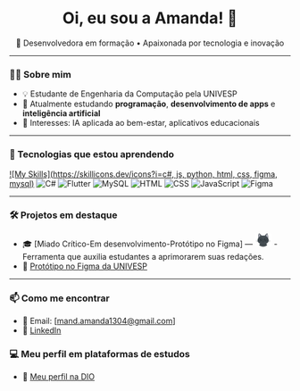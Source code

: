 <h1 align="center">Oi, eu sou a Amanda! 👋</h1>

<p align="center">
  🚀 Desenvolvedora em formação • Apaixonada por tecnologia e inovação
</p>

---

### 👩‍💻 Sobre mim

- 💡 Estudante de Engenharia da Computação pela UNIVESP  
- 🌱 Atualmente estudando **programação**, **desenvolvimento de apps** e **inteligência artificial**
- 🎯 Interesses: IA aplicada ao bem-estar, aplicativos educacionais

---

### 🔧 Tecnologias que estou aprendendo
[![My Skills](https://skillicons.dev/icons?i=c#, js, python, html, css, figma, mysql)](https://skillicons.dev)
![C#](https://img.shields.io/badge/C%23-239120?style=for-the-badge&logo=csharp&logoColor=white)
![Flutter](https://img.shields.io/badge/Flutter-02569B?style=for-the-badge&logo=flutter&logoColor=white)
![MySQL](https://img.shields.io/badge/MySQL-00000F?style=for-the-badge&logo=mysql&logoColor=white)
![HTML](https://img.shields.io/badge/HTML5-E34F26?style=for-the-badge&logo=html5&logoColor=white)
![CSS](https://img.shields.io/badge/CSS3-1572B6?style=for-the-badge&logo=css3&logoColor=white)
![JavaScript](https://img.shields.io/badge/JavaScript-F7DF1E?style=for-the-badge&logo=javascript&logoColor=black)
![Figma](https://img.shields.io/badge/Figma-F24E1E?style=for-the-badge&logo=figma&logoColor=white)

---

### 🛠 Projetos em destaque

- 🎓 [Miado Crítico-Em desenvolvimento-Protótipo no Figma] — <img src="https://github.com/amanda1304/amanda1304/blob/main/Gato-i.png" alt="Ícone Miado Crítico" width="30"/> - Ferramenta que auxilia estudantes a aprimorarem suas redações. 
- 🎨 [Protótipo no Figma da UNIVESP](https://www.figma.com/proto/FLMVxN9Otyjai1GNxgrzby/univesp?node-id=3-18&t=duYFhxdf2TcNSx7y-1&scaling=scale-down&content-scaling=fixed&page-id=0%3A1&starting-point-node-id=314%3A758)

---

### 📫 Como me encontrar

- 💌 Email: [mand.amanda1304@gmail.com]
- 💼 [LinkedIn](www.linkedin.com/in/amanda-alves-de-frança-0548048a)

### 💻 Meu perfil em plataformas de estudos

- 🚀 [Meu perfil na DIO](https://www.dio.me/users/mand_amanda1304)

